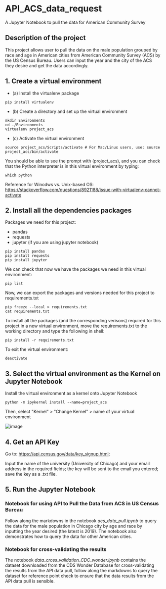 # API_ACS_data_request
A Jupyter Notebook to pull the data for American Community Survey

## Description of the project
This project allows user to pull the data on the male population grouped by race and age in American cities from American Community Survey (ACS) by the US Census Bureau. Users can input the year and the city of the ACS they desire and get the data accordingly.

## 1. Create a virtual environment

* (a) Install the virtualenv package
``` shell
pip install virtualenv
```

* (b) Create a directory and set up the virtual environment 
``` shell
mkdir Environments
cd ./Environments
virtualenv project_acs 
```

* (c) Activate the virtual environment
``` shell
source project_acs/Scripts/activate # For Mac/Linux users, use: source project_acs/bin/activate
```

You should be able to see the prompt with (project_acs), and you can check that the Python interpreter is in this virtual environment by typing:
``` shell
which python
```

Reference for Winodws vs. Unix-based OS:
https://stackoverflow.com/questions/8921188/issue-with-virtualenv-cannot-activate

## 2. Install all the dependencies packages

Packages we need for this project:
* pandas
* requests
* jupyter (if you are using jupyter notebook)

``` shell
pip install pandas
pip install requests
pip install jupyter
```

We can check that now we have the packages we need in this virtual environment:
``` shell
pip list
```

Now, we can export the packages and versions needed for this project to requirements.txt
``` shell
pip freeze --local > requirements.txt
cat requirements.txt
```

To install all the packages (and the corresponding verisons) required for this project in a new virtual environment, move the requirements.txt to the working directory and type the following in shell:
``` shell
pip install -r requirements.txt
```

To exit the virtual environment:
``` shell
deactivate
```

## 3. Select the virtual environment as the Kernel on Jupyter Notebook

Install the virtual environment as a kernel onto Jupyter Notebook
``` shell
python -m ipykernel install --name=project_acs
```

Then, select "Kernel" > "Change Kernel" > name of your virtual environment 

![image](https://user-images.githubusercontent.com/64258575/174858711-ed6d2451-8019-46a3-9024-abea0b3169a4.png)


## 4. Get an API Key

Go to: https://api.census.gov/data/key_signup.html; 

Input the name of the university (University of Chicago) and your email address in the required fields; the key will be sent to the email you entered; save the key as a .txt file.


## 5. Run the Jupyter Notebook
### Notebook for using API to Pull the Data from ACS in US Census Bureau
Follow along the markdowns in the notebook *acs_data_pull.ipynb* to query the data for the male population in Chicago city by age and race by inputting the year desired (the latest is 2019). The notebook also demonstrates how to query the data for other American cities.

### Notebook for cross-validating the results
The notebook *data_cross_validation_CDC_wonder.ipynb* contains the dataset downloaded from the CDS Wonder Database for cross-validating the results from the API data pull, follow along the markdowns to query the dataset for reference point check to ensure that the data results from the API data pull is sensible.
